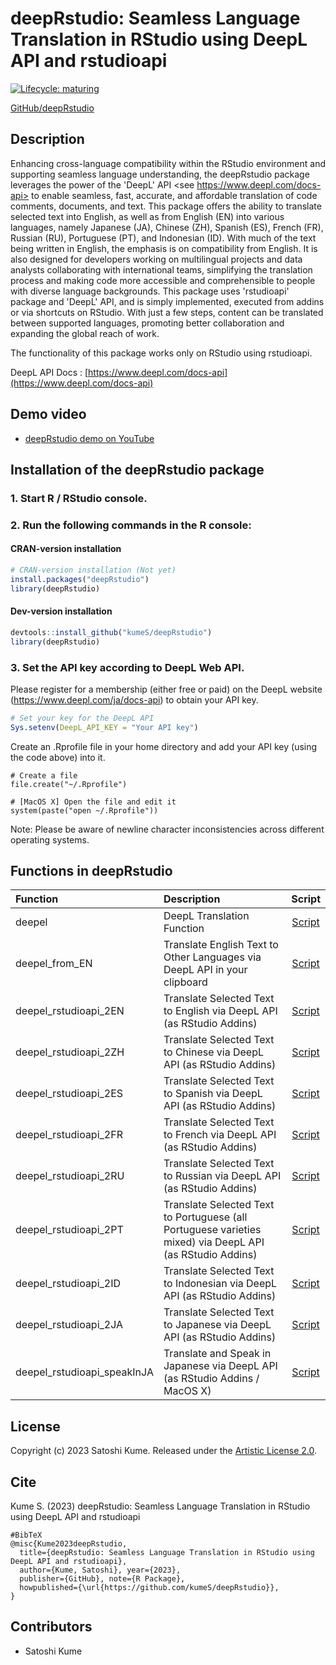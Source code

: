 # deepRstudio: Seamless Language Translation in RStudio using DeepL API and rstudioapi

<!-- badges: start -->
[![Lifecycle:
maturing](https://img.shields.io/badge/lifecycle-experimental-orange.svg)](https://lifecycle.r-lib.org/articles/stages.html#experimental)
<!-- badges: end -->

[GitHub/deepRstudio](https://github.com/kumeS/deepRstudio)

## Description

Enhancing cross-language compatibility within the RStudio environment and supporting seamless language understanding, 
the deepRstudio package leverages the power of the 'DeepL' API 
<see https://www.deepl.com/docs-api> to enable seamless, fast, accurate, and affordable translation of code comments, documents, and text. 
This package offers the ability to translate selected text into English, 
as well as from English (EN) into various languages, namely Japanese (JA), Chinese (ZH), Spanish (ES), 
French (FR), Russian (RU), Portuguese (PT), and Indonesian (ID). 
With much of the text being written in English, the emphasis is on compatibility from English. 
It is also designed for developers working on multilingual projects and data analysts collaborating with international teams, 
simplifying the translation process and making code more accessible and comprehensible to people with diverse language backgrounds. 
This package uses 'rstudioapi' package and 'DeepL' API, and is simply implemented, executed from addins or via shortcuts on RStudio. 
With just a few steps, content can be translated between supported languages, promoting better collaboration 
and expanding the global reach of work.

The functionality of this package works only on RStudio using rstudioapi.

DeepL API Docs : [https://www.deepl.com/docs-api](https://www.deepl.com/docs-api)

## Demo video

- [deepRstudio demo on YouTube](https://youtu.be/fMtxS6zK25A)

## Installation of the deepRstudio package

### 1. Start R / RStudio console.

### 2. Run the following commands in the R console:

#### CRAN-version installation

```r
# CRAN-version installation (Not yet)
install.packages("deepRstudio")
library(deepRstudio)
```

#### Dev-version installation

```r
devtools::install_github("kumeS/deepRstudio")
library(deepRstudio)
```

### 3. Set the API key according to DeepL Web API.

Please register for a membership (either free or paid) on the DeepL website (https://www.deepl.com/ja/docs-api) to obtain your API key.

```r
# Set your key for the DeepL API
Sys.setenv(DeepL_API_KEY = "Your API key")
```

Create an .Rprofile file in your home directory and add your API key (using the code above) into it.

```{r}
# Create a file
file.create("~/.Rprofile") 

# [MacOS X] Open the file and edit it
system(paste("open ~/.Rprofile"))
```

Note: Please be aware of newline character inconsistencies across different operating systems.

## Functions in deepRstudio

|Function|Description|Script|
|:---|:---|:---:|
|deepel|DeepL Translation Function|[Script](https://github.com/kumeS/deepRstudio/blob/main/R/deepel.R)|
|deepel_from_EN|Translate English Text to Other Languages via DeepL API in your clipboard|[Script](https://github.com/kumeS/deepRstudio/blob/main/R/deepel_from_EN.R)|
|deepel_rstudioapi_2EN|Translate Selected Text to English via DeepL API (as RStudio Addins)|[Script](https://github.com/kumeS/deepRstudio/blob/main/R/deepel_rstudioapi_2EN.R)|
|deepel_rstudioapi_2ZH|Translate Selected Text to Chinese via DeepL API (as RStudio Addins)|[Script](https://github.com/kumeS/deepRstudio/blob/main/R/deepel_rstudioapi_2ZH.R)|
|deepel_rstudioapi_2ES|Translate Selected Text to Spanish via DeepL API (as RStudio Addins)|[Script](https://github.com/kumeS/deepRstudio/blob/main/R/deepel_rstudioapi_2ES.R)|
|deepel_rstudioapi_2FR|Translate Selected Text to French via DeepL API (as RStudio Addins)|[Script](https://github.com/kumeS/deepRstudio/blob/main/R/deepel_rstudioapi_2FR.R)|
|deepel_rstudioapi_2RU|Translate Selected Text to Russian via DeepL API (as RStudio Addins)|[Script](https://github.com/kumeS/deepRstudio/blob/main/R/deepel_rstudioapi_2RU.R)|
|deepel_rstudioapi_2PT|Translate Selected Text to Portuguese (all Portuguese varieties mixed) via DeepL API (as RStudio Addins)|[Script](https://github.com/kumeS/deepRstudio/blob/main/R/deepel_rstudioapi_2PT.R)|
|deepel_rstudioapi_2ID|Translate Selected Text to Indonesian via DeepL API (as RStudio Addins)|[Script](https://github.com/kumeS/deepRstudio/blob/main/R/deepel_rstudioapi_2ID.R)|
|deepel_rstudioapi_2JA|Translate Selected Text to Japanese via DeepL API (as RStudio Addins)|[Script](https://github.com/kumeS/deepRstudio/blob/main/R/deepel_rstudioapi_2JA.R)|
|deepel_rstudioapi_speakInJA|Translate and Speak in Japanese via DeepL API (as RStudio Addins / MacOS X)|[Script](https://github.com/kumeS/deepRstudio/blob/main/R/deepel_rstudioapi_speakInJA.R)|

## License

Copyright (c) 2023 Satoshi Kume. Released under the [Artistic License 2.0](http://www.perlfoundation.org/artistic_license_2_0).

## Cite

Kume S. (2023) deepRstudio: Seamless Language Translation in RStudio using DeepL API and rstudioapi

```
#BibTeX
@misc{Kume2023deepRstudio,
  title={deepRstudio: Seamless Language Translation in RStudio using DeepL API and rstudioapi},
  author={Kume, Satoshi}, year={2023},
  publisher={GitHub}, note={R Package},
  howpublished={\url{https://github.com/kumeS/deepRstudio}},
}
```

## Contributors

- Satoshi Kume
